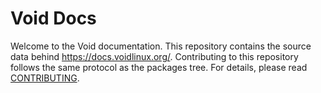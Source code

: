 # Void Docs

Welcome to the Void documentation. This repository contains the source data
behind <https://docs.voidlinux.org/>. Contributing to this repository follows
the same protocol as the packages tree. For details, please read
[CONTRIBUTING](./CONTRIBUTING.md).
